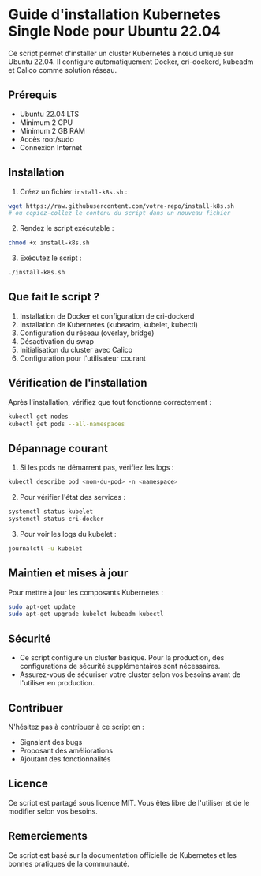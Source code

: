 # Guide d'installation Kubernetes Single Node pour Ubuntu 22.04

Ce script permet d'installer un cluster Kubernetes à nœud unique sur Ubuntu 22.04. Il configure automatiquement Docker, cri-dockerd, kubeadm et Calico comme solution réseau.

## Prérequis
- Ubuntu 22.04 LTS
- Minimum 2 CPU
- Minimum 2 GB RAM
- Accès root/sudo
- Connexion Internet

## Installation

1. Créez un fichier `install-k8s.sh` :
```bash
wget https://raw.githubusercontent.com/votre-repo/install-k8s.sh
# ou copiez-collez le contenu du script dans un nouveau fichier
```

2. Rendez le script exécutable :
```bash
chmod +x install-k8s.sh
```

3. Exécutez le script :
```bash
./install-k8s.sh
```

## Que fait le script ?

1. Installation de Docker et configuration de cri-dockerd
2. Installation de Kubernetes (kubeadm, kubelet, kubectl)
3. Configuration du réseau (overlay, bridge)
4. Désactivation du swap
5. Initialisation du cluster avec Calico
6. Configuration pour l'utilisateur courant

## Vérification de l'installation

Après l'installation, vérifiez que tout fonctionne correctement :
```bash
kubectl get nodes
kubectl get pods --all-namespaces
```

## Dépannage courant

1. Si les pods ne démarrent pas, vérifiez les logs :
```bash
kubectl describe pod <nom-du-pod> -n <namespace>
```

2. Pour vérifier l'état des services :
```bash
systemctl status kubelet
systemctl status cri-docker
```

3. Pour voir les logs du kubelet :
```bash
journalctl -u kubelet
```

## Maintien et mises à jour

Pour mettre à jour les composants Kubernetes :
```bash
sudo apt-get update
sudo apt-get upgrade kubelet kubeadm kubectl
```

## Sécurité

- Ce script configure un cluster basique. Pour la production, des configurations de sécurité supplémentaires sont nécessaires.
- Assurez-vous de sécuriser votre cluster selon vos besoins avant de l'utiliser en production.

## Contribuer

N'hésitez pas à contribuer à ce script en :
- Signalant des bugs
- Proposant des améliorations
- Ajoutant des fonctionnalités

## Licence

Ce script est partagé sous licence MIT. Vous êtes libre de l'utiliser et de le modifier selon vos besoins.

## Remerciements

Ce script est basé sur la documentation officielle de Kubernetes et les bonnes pratiques de la communauté.
